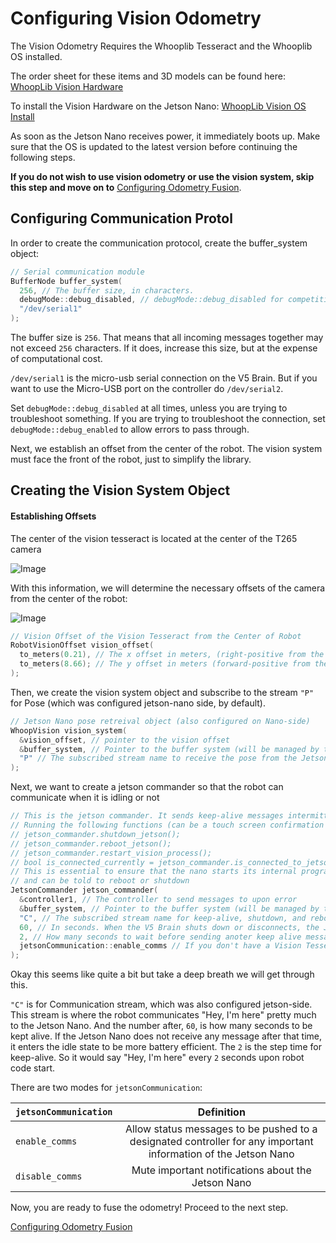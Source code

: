 # Configuring Vision Odometry

The Vision Odometry Requires the Whooplib Tesseract and the Whooplib OS installed. 

The order sheet for these items and 3D models can be found here: [WhoopLib Vision Hardware](WhoopLibVisionHardware/README.md)

To install the Vision Hardware on the Jetson Nano: [WhoopLib Vision OS Install](WhoopLibVisionInstall/README.md)

As soon as the Jetson Nano receives power, it immediately boots up. Make sure that the OS is updated to the latest version before continuing the following steps.

**If you do not wish to use vision odometry or use the vision system, skip this step and move on to** [Configuring Odometry Fusion](ConfiguringOdomFusion/README.md).

## Configuring Communication Protol

In order to create the communication protocol, create the buffer_system object:

```cpp
// Serial communication module
BufferNode buffer_system(
  256, // The buffer size, in characters.
  debugMode::debug_disabled, // debugMode::debug_disabled for competition use, debugMode::debug_enabled to allow the code to pass errors through
  "/dev/serial1"
); 
```

The buffer size is ```256```. That means that all incoming messages together may not exceed ```256``` characters. If it does, increase this size, but at the expense of computational cost.

```/dev/serial1``` is the micro-usb serial connection on the V5 Brain. But if you want to use the Micro-USB port on the controller do ```/dev/serial2```. 

Set ```debugMode::debug_disabled``` at all times, unless you are trying to troubleshoot something. If you are trying to troubleshoot the connection, set ```debugMode::debug_enabled``` to allow errors to pass through.

Next, we establish an offset from the center of the robot. The vision system must face the front of the robot, just to simplify the library.

## Creating the Vision System Object

#### Establishing Offsets

The center of the vision tesseract is located at the center of the T265 camera

![Image](../images/VisionOdomCenter.png)

With this information, we will determine the necessary offsets of the camera from the center of the robot:

![Image](../images/VisionOdomOffset.png)

```cpp
// Vision Offset of the Vision Tesseract from the Center of Robot
RobotVisionOffset vision_offset(
  to_meters(0.21), // The x offset in meters, (right-positive from the center of the robot).
  to_meters(8.66); // The y offset in meters (forward-positive from the center of the robot).
);
```

Then, we create the vision system object and subscribe to the stream ```"P"``` for Pose (which was configured jetson-nano side, by default).

```cpp
// Jetson Nano pose retreival object (also configured on Nano-side) 
WhoopVision vision_system(
  &vision_offset, // pointer to the vision offset
  &buffer_system, // Pointer to the buffer system (will be managed by the buffer system)
  "P" // The subscribed stream name to receive the pose from the Jetson Nano
);
```

Next, we want to create a jetson commander so that the robot can communicate when it is idling or not

```cpp
// This is the jetson commander. It sends keep-alive messages intermittently and also allows
// Running the following functions (can be a touch screen confirmation button perhaps):
// jetson_commander.shutdown_jetson();
// jetson_commander.reboot_jetson();
// jetson_commander.restart_vision_process();
// bool is_connected_currently = jetson_commander.is_connected_to_jetson();
// This is essential to ensure that the nano starts its internal program, stop program, restarts program, 
// and can be told to reboot or shutdown
JetsonCommander jetson_commander(
  &controller1, // The controller to send messages to upon error
  &buffer_system, // Pointer to the buffer system (will be managed by the buffer system)
  "C", // The subscribed stream name for keep-alive, shutdown, and reboot
  60, // In seconds. When the V5 Brain shuts down or disconnects, the Jetson Nano will keep the program running for this time before it shuts off
  2, // How many seconds to wait before sending anoter keep alive message to Jetson (suggested 2)
  jetsonCommunication::enable_comms // If you don't have a Vision Tesseract on your robot, set to disable_comms
);
```

Okay this seems like quite a bit but take a deep breath we will get through this.

```"C"``` is for Communication stream, which was also configured jetson-side. This stream is where the robot communicates "Hey, I'm here" pretty much to the Jetson Nano. And the number after, ```60```, is how many seconds to be kept alive. If the Jetson Nano does not receive any message after that time, it enters the idle state to be more battery efficient. The ```2``` is the step time for keep-alive. So it would say "Hey, I'm here" every ```2``` seconds upon robot code start.

There are two modes for ```jetsonCommunication```:

| ```jetsonCommunication```     | Definition | 
|----------|:--------:|
| ```enable_comms```    | Allow status messages to be pushed to a designated controller for any important information of the Jetson Nano     |
| ```disable_comms```    | Mute important notifications about the Jetson Nano     |

Now, you are ready to fuse the odometry! Proceed to the next step.

[Configuring Odometry Fusion](ConfiguringOdomFusion/README.md)

